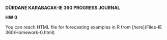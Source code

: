 **DÜRDANE KARABACAK-IE 360 PROGRESS JOURNAL**

**HW 0**

You can reach HTML file for forecasting examples in R from [here](Files-IE 360/Homework-0.html)
